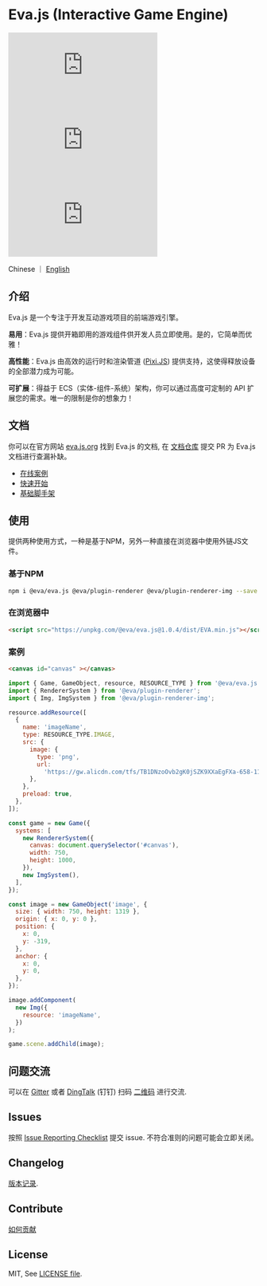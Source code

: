 # Eva.js (Interactive Game Engine)

![npm-version](https://img.shields.io/npm/v/@eva/eva.js)
![npm-size](https://img.shields.io/bundlephobia/minzip/@eva/eva.js)
![npm-download](https://img.shields.io/npm/dm/@eva/eva.js)

Chinese ｜ [English](./README.md)

## 介绍
Eva.js 是一个专注于开发互动游戏项目的前端游戏引擎。

**易用**：Eva.js 提供开箱即用的游戏组件供开发人员立即使用。是的，它简单而优雅！

**高性能**：Eva.js 由高效的运行时和渲染管道 ([Pixi.JS](http://pixijs.io/)) 提供支持，这使得释放设备的全部潜力成为可能。

**可扩展**：得益于 ECS（实体-组件-系统）架构，你可以通过高度可定制的 API 扩展您的需求。唯一的限制是你的想象力！ 

## 文档

你可以在官方网站 [eva.js.org](https://eva-engine.gitee.io/#/) 找到 Eva.js 的文档, 在 [文档仓库](https://github.com/eva-engine/eva-engine.github.io) 提交 PR 为 Eva.js 文档进行查漏补缺。

- [在线案例](https://eva.js.org/playground)
- [快速开始](https://eva.js.org/#/tutorials/quickstart)
- [基础脚手架](https://github.com/eva-engine/start-demo)


## 使用
提供两种使用方式，一种是基于NPM，另外一种直接在浏览器中使用外链JS文件。

### 基于NPM
```bash
npm i @eva/eva.js @eva/plugin-renderer @eva/plugin-renderer-img --save
```

### 在浏览器中
```html
<script src="https://unpkg.com/@eva/eva.js@1.0.4/dist/EVA.min.js"></script>
```

### 案例

```html
<canvas id="canvas" ></canvas>
```

```javascript
import { Game, GameObject, resource, RESOURCE_TYPE } from '@eva/eva.js';
import { RendererSystem } from '@eva/plugin-renderer';
import { Img, ImgSystem } from '@eva/plugin-renderer-img';

resource.addResource([
  {
    name: 'imageName',
    type: RESOURCE_TYPE.IMAGE,
    src: {
      image: {
        type: 'png',
        url:
          'https://gw.alicdn.com/tfs/TB1DNzoOvb2gK0jSZK9XXaEgFXa-658-1152.webp',
      },
    },
    preload: true,
  },
]);

const game = new Game({
  systems: [
    new RendererSystem({
      canvas: document.querySelector('#canvas'),
      width: 750,
      height: 1000,
    }),
    new ImgSystem(),
  ],
});

const image = new GameObject('image', {
  size: { width: 750, height: 1319 },
  origin: { x: 0, y: 0 },
  position: {
    x: 0,
    y: -319,
  },
  anchor: {
    x: 0,
    y: 0,
  },
});

image.addComponent(
  new Img({
    resource: 'imageName',
  })
);

game.scene.addChild(image);

```

## 问题交流
可以在 [Gitter](https://gitter.im/eva-engine/Eva.js) 或者 [DingTalk](https://www.dingtalk.com/) (钉钉) 扫码 [二维码](https://gw.alicdn.com/imgextra/i3/O1CN01I0KDY41JkjGZ4xxks_!!6000000001067-2-tps-465-668.png) 进行交流.


## Issues
按照 [Issue Reporting Checklist](.github/ISSUE_TEMPLATE.md) 提交 issue. 不符合准则的问题可能会立即关闭。

## Changelog
[版本记录](https://eva-engine.gitee.io/#/others/changelog).

## Contribute
[如何贡献](.github/HOW_TO_CONTRIBUTE.md)

## License
MIT, See [LICENSE file](./LICENSE).
